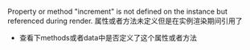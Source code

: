  Property or method "increment" is not defined on the instance but referenced during render.
 属性或者方法未定义但是在实例渲染期间引用了
 - 查看下methods或者data中是否定义了这个属性或者方法